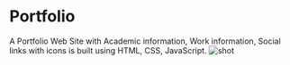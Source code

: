 # Portfolio
A Portfolio Web Site with Academic information, Work information, Social links with icons is built using HTML, CSS, JavaScript.
![shot](https://user-images.githubusercontent.com/65806783/146950671-9fae553e-a709-48be-8b34-0554bd908b2b.png)
